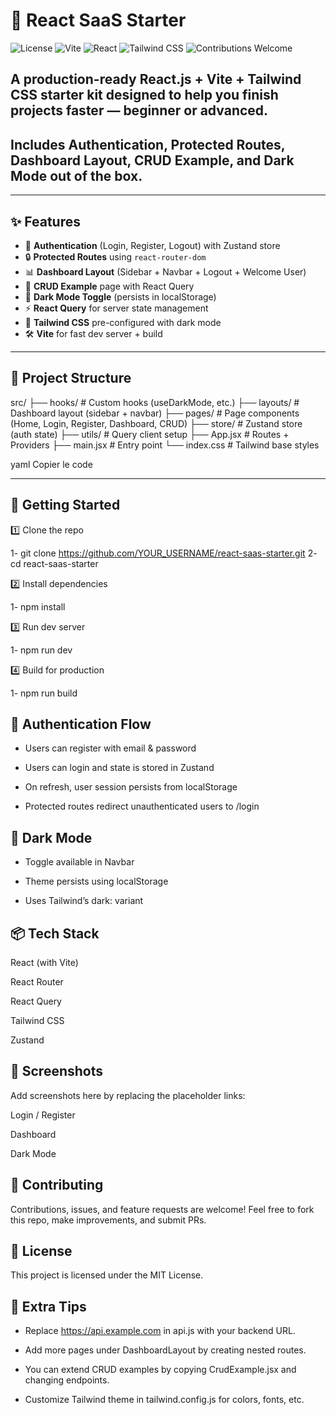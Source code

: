 # 🚀 React SaaS Starter

![License](https://img.shields.io/badge/License-MIT-blue)
![Vite](https://img.shields.io/badge/Vite-3.0-blue)
![React](https://img.shields.io/badge/React-18.0-blue)
![Tailwind CSS](https://img.shields.io/badge/TailwindCSS-3.3-blue)
![Contributions Welcome](https://img.shields.io/badge/Contributions-Welcome-brightgreen)

## A production-ready **React.js + Vite + Tailwind CSS** starter kit designed to help you **finish projects faster** — beginner or advanced.

## Includes **Authentication, Protected Routes, Dashboard Layout, CRUD Example, and Dark Mode** out of the box.

---

## ✨ Features

- 🔐 **Authentication** (Login, Register, Logout) with Zustand store
- 🔒 **Protected Routes** using `react-router-dom`
- 📊 **Dashboard Layout** (Sidebar + Navbar + Logout + Welcome User)
- 📝 **CRUD Example** page with React Query
- 🌙 **Dark Mode Toggle** (persists in localStorage)
- ⚡ **React Query** for server state management
- 🎨 **Tailwind CSS** pre-configured with dark mode
- 🛠️ **Vite** for fast dev server + build

---

## 📂 Project Structure

src/
├── hooks/ # Custom hooks (useDarkMode, etc.)
├── layouts/ # Dashboard layout (sidebar + navbar)
├── pages/ # Page components (Home, Login, Register, Dashboard, CRUD)
├── store/ # Zustand store (auth state)
├── utils/ # Query client setup
├── App.jsx # Routes + Providers
├── main.jsx # Entry point
└── index.css # Tailwind base styles

yaml
Copier le code

---

## 🚀 Getting Started

1️⃣ Clone the repo

1- git clone https://github.com/YOUR_USERNAME/react-saas-starter.git
2- cd react-saas-starter

2️⃣ Install dependencies

1- npm install

3️⃣ Run dev server

1- npm run dev

4️⃣ Build for production

1- npm run build

## 🔑 Authentication Flow

- Users can register with email & password

- Users can login and state is stored in Zustand

- On refresh, user session persists from localStorage

- Protected routes redirect unauthenticated users to /login

## 🌙 Dark Mode

- Toggle available in Navbar

- Theme persists using localStorage

- Uses Tailwind’s dark: variant

## 📦 Tech Stack

React (with Vite)

React Router

React Query

Tailwind CSS

Zustand

## 📸 Screenshots

Add screenshots here by replacing the placeholder links:

Login / Register

Dashboard

Dark Mode

## 🤝 Contributing

Contributions, issues, and feature requests are welcome!
Feel free to fork this repo, make improvements, and submit PRs.

## 📜 License

This project is licensed under the MIT License.

## 🌟 Extra Tips

- Replace https://api.example.com in api.js with your backend URL.

- Add more pages under DashboardLayout by creating nested routes.

- You can extend CRUD examples by copying CrudExample.jsx and changing endpoints.

- Customize Tailwind theme in tailwind.config.js for colors, fonts, etc.

```

```
